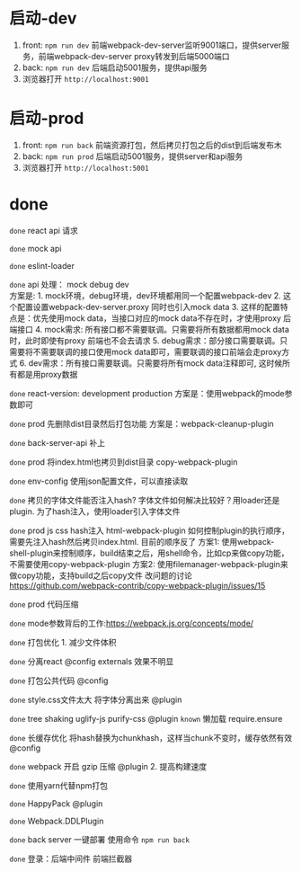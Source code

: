 # 启动-dev
1. front: `npm run dev`   前端webpack-dev-server监听9001端口，提供server服务，前端webpack-dev-server proxy转发到后端5000端口
2. back: `npm run dev`  后端启动5001服务，提供api服务
3. 浏览器打开   `http://localhost:9001`

# 启动-prod
1. front: `npm run back`    前端资源打包，然后拷贝打包之后的dist到后端发布木
2. back: `npm run prod`  后端启动5001服务，提供server和api服务
3. 浏览器打开   `http://localhost:5001`



# done
`done` react api  请求

`done` mock  api

`done` eslint-loader

`done` api 处理： mock debug dev    
    方案是: 
    1. mock环境，debug环境，dev环境都用同一个配置webpack-dev
    2. 这个配置设置webpack-dev-server.proxy 同时也引入mock data
    3. 这样的配置特点是：优先使用mock data，当接口对应的mock data不存在时，才使用proxy 后端接口 
    4. mock需求: 所有接口都不需要联调。只需要将所有数据都用mock data时，此时即使有proxy 前端也不会去请求
    5. debug需求：部分接口需要联调。只需要将不需要联调的接口使用mock data即可，需要联调的接口前端会走proxy方式
    6. dev需求：所有接口需要联调。只需要将所有mock data注释即可, 这时候所有都是用proxy数据

`done` react-version: development production 
    方案是：使用webpack的mode参数即可

`done` prod 先删除dist目录然后打包功能    方案是：webpack-cleanup-plugin

`done` back-server-api 补上

`done` prod 将index.html也拷贝到dist目录 copy-webpack-plugin

`done` env-config 使用json配置文件，可以直接读取

`done` 拷贝的字体文件能否注入hash? 字体文件如何解决比较好？用loader还是plugin. 为了hash注入，使用loader引入字体文件

`done` prod js css hash注入  html-webpack-plugin 如何控制plugin的执行顺序，需要先注入hash然后拷贝index.html. 目前的顺序反了
    方案1: 使用webpack-shell-plugin来控制顺序，build结束之后，用shell命令，比如cp来做copy功能，不需要使用copy-webpack-plugin
    方案2: 使用filemanager-webpack-plugin来做copy功能，支持build之后copy文件
    改问题的讨论 https://github.com/webpack-contrib/copy-webpack-plugin/issues/15

`done` prod 代码压缩  

`done` mode参数背后的工作:https://webpack.js.org/concepts/mode/

`done` 打包优化
    1. 减少文件体积
        
`done` 分离react    @config externals 效果不明显
        
`done` 打包公共代码     @config
        
`done` style.css文件太大 将字体分离出来 @plugin 
        
`done` tree shaking uglify-js purify-css @plugin 
        `known` 懒加载 require.ensure 
        
`done` 长缓存优化 将hash替换为chunkhash，这样当chunk不变时，缓存依然有效 @config
        
`done` webpack 开启 gzip 压缩  @plugin 
    2. 提高构建速度
        
`done` 使用yarn代替npm打包 
        
`done` HappyPack  @plugin 
        
`done` Webpack.DDLPlugin

`done` back server 一键部署  使用命令 `npm run back`

`done` 登录：后端中间件 前端拦截器


